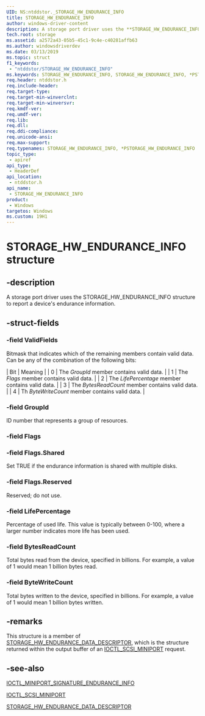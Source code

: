 ```yaml
---
UID: NS:ntddstor._STORAGE_HW_ENDURANCE_INFO
title: STORAGE_HW_ENDURANCE_INFO
author: windows-driver-content
description: A storage port driver uses the **STORAGE_HW_ENDURANCE_INFO** structure to report a device's endurance information.
tech.root: storage
ms.assetid: a2572a43-05b5-45c1-9c4e-c40281affb63
ms.author: windowsdriverdev
ms.date: 03/13/2019
ms.topic: struct
f1_keywords:
 - "ntddstor/STORAGE_HW_ENDURANCE_INFO"
ms.keywords: STORAGE_HW_ENDURANCE_INFO, STORAGE_HW_ENDURANCE_INFO, *PSTORAGE_HW_ENDURANCE_INFO, 
req.header: ntddstor.h
req.include-header:
req.target-type:
req.target-min-winverclnt:
req.target-min-winversvr:
req.kmdf-ver:
req.umdf-ver:
req.lib:
req.dll:
req.ddi-compliance:
req.unicode-ansi:
req.max-support:
req.typenames: STORAGE_HW_ENDURANCE_INFO, *PSTORAGE_HW_ENDURANCE_INFO
topic_type: 
 - apiref
api_type: 
 - HeaderDef
api_location: 
 - ntddstor.h
api_name: 
 - STORAGE_HW_ENDURANCE_INFO
product:
 - Windows
targetos: Windows
ms.custom: 19H1
---
```


# STORAGE_HW_ENDURANCE_INFO structure

## -description

A storage port driver uses the STORAGE_HW_ENDURANCE_INFO structure to report a device's endurance information.

## -struct-fields

### -field ValidFields

Bitmask that indicates which of the remaining members contain valid data. Can be any of the combination of the following bits:

| Bit | Meaning |
| 0 | The *GroupId* member contains valid data. |
| 1 | The *Flags* member contains valid data. |
| 2 | The *LifePercentage* member contains valid data. |
| 3 | The *BytesReadCount* member contains valid data. |
| 4 | Th  *ByteWriteCount* member contains valid data. |

### -field GroupId

ID number that represents a group of resources.

### -field Flags

### -field Flags.Shared

Set TRUE if the endurance information is shared with multiple disks.

### -field Flags.Reserved

Reserved; do not use.

### -field LifePercentage

Percentage of used life. This value is typically between 0-100, where a larger number indicates more life has been used.

### -field BytesReadCount

Total bytes read from the device, specified in billions. For example, a value of 1 would mean 1 billion bytes read.

### -field ByteWriteCount

Total bytes written to the device, specified in billions. For example, a value of 1 would mean 1 billion bytes written.

## -remarks

This structure is a member of [STORAGE_HW_ENDURANCE_DATA_DESCRIPTOR](ns-ntddstor-storage_hw_endurance_data_descriptor.md), which is the structure returned within the output buffer of an [IOCTL_SCSI_MINIPORT](../ntddscsi/ni-ntddscsi-ioctl_scsi_miniport.md) request.

## -see-also

[IOCTL_MINIPORT_SIGNATURE_ENDURANCE_INFO](../ntddscsi/ni-ntddscsi-ioctl_miniport_signature_endurance_info.md)

[IOCTL_SCSI_MINIPORT](../ntddscsi/ni-ntddscsi-ioctl_scsi_miniport.md)

[STORAGE_HW_ENDURANCE_DATA_DESCRIPTOR](ns-ntddstor-storage_hw_endurance_data_descriptor.md)
